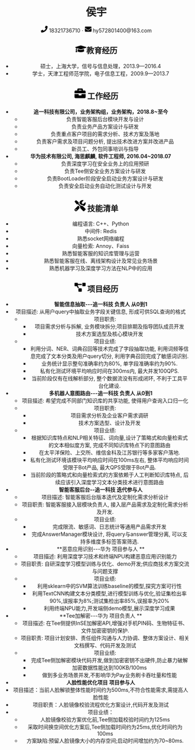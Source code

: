  <center>
     <h1>侯宇</h1>
     <div>
         <span>
             <img src="assets/phone-solid.svg" width="18px">
             18321736710
         </span>
         ·
         <span>
             <img src="assets/envelope-solid.svg" width="18px">
             hy572801400@163.com
         </span>

## <img src="assets/graduation-cap-solid.svg" width="30px">教育经历


- 硕士，上海大学，信号与信息处理，2013.9—2016.4
- 学士，天津工程师范学院，电子信息工程，2009.9—2013.7

## <img src="assets/briefcase-solid.svg" width="30px"> 工作经历

- **追一科技有限公司，业务架构组，业务架构，2018.8~至今**
   * 负责智能客服后台模块开发与设计
   * 负责业务产品方案设计与研发
   * 负责重点客户项目的需求分析、技术方案及落地
   * 负责客户需求及项目问题分析, 提出技术改进方案并改进产品
   * 新员工、外包同事培训与指导
- **华为技术有限公司,   海思麒麟,  软件工程师,  2016.04~2018.07**
   - 负责深度学习在安全业务上的应用预研
   - 负责Tee侧安全业务方案设计与研发
   - 负责BootLoader阶段安全启动业务方案设计与研发
   - 负责安全启动业务自动化测试设计与开发

## <img src="assets/tools-solid.svg" width="30px"> 技能清单

- 编程语言: C++、Python
- 中间件: Redis
- 熟悉socket网络编程
- 向量检索: Annoy、Faiss
- 熟悉智能客服的知识库管理与运营
- 熟悉智能客服在线、离线架构设计及常见业务场景
- 熟悉机器学习及深度学习方法在NLP中的应用

## <img src="assets/project-diagram-solid.svg" width="30px"> 项目经历

- **智能信息抽取---追一科技 			负责人 从0到1**
- 项目描述: 从用户query中抽取业务字段关键信息, 形成可供SQL查询的格式
  - 项目职责: 
    - 项目需求分析与拆解, 业务模块拆分;项目排期及指导团队成员开发
    - 技术方案选型及核心模块开发
  - 项目业绩:
    - 利用分词、NER、词典召回等技术完成了字段抽取功能,  利用词频等信息完成了文本分类及用户query切分, 利用字典召回完成了敏感词识别.
    - 业务统计显示整句准确率约为80%, 单字段准确率约为90%.
    - 私有化测试环境平均响应时间在300ms内, 最大并发100QPS.
    - 当前阶段仅有在线解析部分,  整个数据流没有形成闭环, 不利于工具平台化建设.
- **多机器人意图路由---追一科技       负责人 从0到1**
  - 项目描述:  希望完成不同部门知识库的共享功能, 使得用户查询入口归一化
  - 项目职责: 
    - 项目需求分析及企业客户需求调研
    - 技术方案选型、设计及开发
  - 项目业绩:
    - 根据知识库特点和NLP相关特征、词向量,设计了策略式和向量检索式的文本相似度方案, 完成不同知识库特点下的意图路由
    - 在太平洋保险、上交所、维信金科及江苏银行等多家客户落地.
    - 私有化测试环境该模块平均响应时间在100ms左右, 整体平均响应时间受限于Bot产品, 最大QPS受限于Bot产品.
    - 当前阶段的策略式和向量检索式的方案依赖于人工判断知识库特点, 后续应该引入深度学习文本分类技术进行意图路由
- **智能客服后台--追一科技              迭代参与人**          	                               
  - 项目描述: 智能客服后台版本迭代及定制化需求分析设计
  - 项目职责: 智能客服接入层模块负责人, 接入层产品需求及定制化需求分析及开发.
  - 项目业绩:
    - 完成限流、敏感词、日志统计等通用产品需求开发
    - 完成AnswerManager模块设计, 将query与answer管理分离, 可以支持多维度多标签答案筛选.
- **恶意应用识别---华为                    项目参与人		**
  - 项目描述: 利用深度学习技术和终端NPU构建恶意应用识别能力  
  - 项目职责: 自研深度学习模型训练与优化、demo开发;供应商技术方案交流与问题支撑
  - 项目业绩:
    - 利用sklearn中的SVM算法训练baseline的模型,探究方案可行性
    - 利用TextCNN构建文本分类模型,进行模型训练与优化,验证集检出率90%,误报率为8%;测试集检出率85%,误报率为20%              
    - 利用终端NPU能力,开发端侧demo模型,展示深度学习成果
- **Tee加解密---华为                          项目负责人		**
  - 项目描述: 在Tee侧提供InSE加解密API,增强对手机PIN码、生物特征书、文件加密密钥的保护.
  - 项目职责: 项目计划安排、责任组件沟通与人力协调、整体方案设计、相关文档撰写、代码开发及测试
  - 项目业绩:
    -  完成Tee侧加解密模块代码开发,做到加密密钥不出硬件,防止暴力破解              
    - 加密数据性能达到100KB/100ms              
    - 做到多业务场景并发,不影响华为Pay业务刷卡吞吐量和性能
-   **人脸性能优化项目**                  **项目参与人**    
  - 项目描述：当前人脸解锁整体性能时间约为500ms,不符合性能需求,需提高人脸性能
  - 项目职责：人脸镜像校验流程优化方案设计,代码开发及测试 
  - 项目业绩：
    - 人脸镜像校验方案优化前,Tee侧加载校验时间约为125ms  
    - 采取时间换空间优化方案后,Tee侧加载时间约为25ms,优化时间约为100ms
    - 方案缺陷:预留人脸镜像大小的内存空间;启动时间增加约为70~80ms.  
